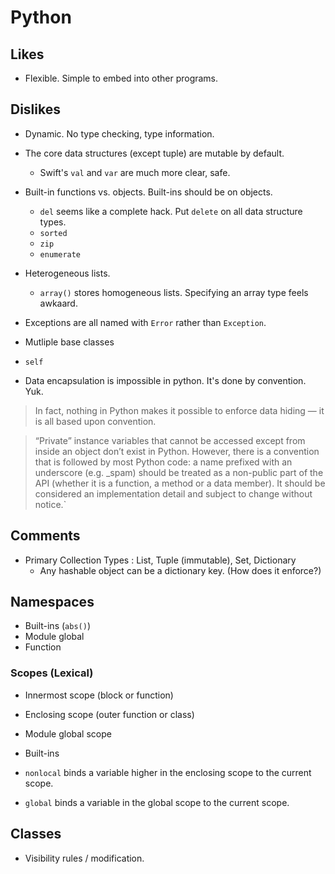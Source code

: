 # Python

## Likes

* Flexible. Simple to embed into other programs.

## Dislikes

* Dynamic. No type checking, type information.

* The core data structures (except tuple) are mutable by default.
    * Swift's `val` and `var` are much more clear, safe.

* Built-in functions vs. objects. Built-ins should be on objects.
    * `del` seems like a complete hack. Put `delete` on all data structure types.
    * `sorted`
    * `zip`
    * `enumerate`

* Heterogeneous lists.
    * `array()` stores homogeneous lists. Specifying an array type feels awkaard.

* Exceptions are all named with `Error` rather than `Exception`.

* Mutliple base classes

* `self`

* Data encapsulation is impossible in python. It's done by convention. Yuk.

> In fact, nothing in Python makes it possible to enforce data hiding — it is
> all based upon convention.

> “Private” instance variables that cannot be accessed except from inside an
> object don’t exist in Python. However, there is a convention that is followed
> by most Python code: a name prefixed with an underscore (e.g. _spam) should be
> treated as a non-public part of the API (whether it is a function, a method or
> a data member). It should be considered an implementation detail and subject
> to change without notice.`

## Comments

* Primary Collection Types : List, Tuple (immutable), Set, Dictionary
    * Any hashable object can be a dictionary key. (How does it enforce?)

## Namespaces

* Built-ins (`abs()`)
* Module global
* Function

### Scopes (Lexical)

* Innermost scope (block or function)
* Enclosing scope (outer function or class)
* Module global scope
* Built-ins

* `nonlocal` binds a variable higher in the enclosing scope to the current scope.
* `global` binds a variable in the global scope to the current scope.


## Classes

* Visibility rules / modification.
